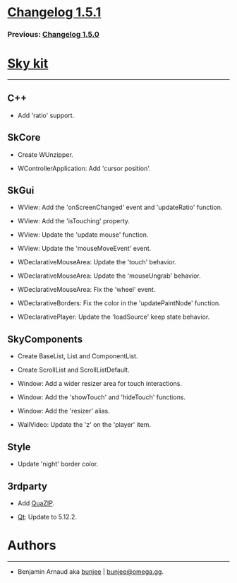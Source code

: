 # [Changelog 1.5.1](http://omega.gg/Sky/changes/1.5.1.html)

### Previous: [Changelog 1.5.0](1.5.0.html)

# [Sky kit](http://omega.gg/Sky)
---

## C++

- Add 'ratio' support.


## SkCore

- Create WUnzipper.

- WControllerApplication: Add 'cursor position'.


## SkGui

- WView: Add the 'onScreenChanged' event and 'updateRatio' function.

- WView: Add the 'isTouching' property.

- WView: Update the 'update mouse' function.

- WView: Update the 'mouseMoveEvent' event.

- WDeclarativeMouseArea: Update the 'touch' behavior.

- WDeclarativeMouseArea: Update the 'mouseUngrab' behavior.

- WDeclarativeMouseArea: Fix the 'wheel' event.

- WDeclarativeBorders: Fix the color in the 'updatePaintNode' function.

- WDeclarativePlayer: Update the 'loadSource' keep state behavior.


## SkyComponents

- Create BaseList, List and ComponentList.

- Create ScrollList and ScrollListDefault.

- Window: Add a wider resizer area for touch interactions.

- Window: Add the 'showTouch' and 'hideTouch' functions.

- Window: Add the 'resizer' alias.

- WallVideo: Update the 'z' on the 'player' item.


## Style

- Update 'night' border color.


## 3rdparty

- Add [QuaZIP](https://github.com/stachenov/quazip).

- [Qt](http://download.qt.io/official_releases/qt): Update to 5.12.2.


# Authors
---

- Benjamin Arnaud aka [bunjee](http://bunjee.me) | <bunjee@omega.gg>.
